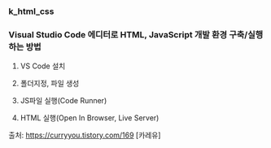 ### k_html_css

### Visual Studio Code 에디터로 HTML, JavaScript 개발 환경 구축/실행하는 방법

1. VS Code 설치

2. 폴더지정, 파일 생성

3. JS파일 실행(Code Runner)

4. HTML 실행(Open In Browser, Live Server)



출처: https://curryyou.tistory.com/169 [카레유]
